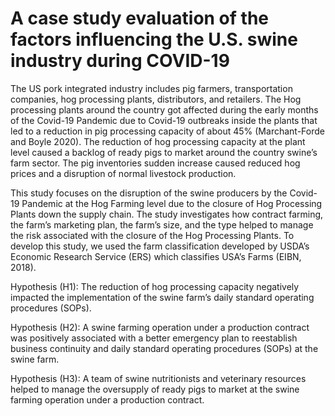 # A case study evaluation of the factors influencing the U.S. swine industry during COVID-19

The US pork integrated industry includes pig farmers, transportation companies, hog processing plants, distributors, and retailers. The Hog processing plants around the country got affected during the early months of the Covid-19 Pandemic due to Covid-19 outbreaks inside the plants that led to a reduction in pig processing capacity of about 45% (Marchant-Forde and Boyle 2020). The reduction of hog processing capacity at the plant level caused a backlog of ready pigs to market around the country swine’s farm sector. The pig inventories sudden increase caused reduced hog prices and a disruption of normal livestock production. 

This study focuses on the disruption of the swine producers by the Covid-19 Pandemic at the Hog Farming level due to the closure of Hog Processing Plants down the supply chain. The study investigates how contract farming, the farm’s marketing plan, the farm’s size, and the type helped to manage the risk associated with the closure of the Hog Processing Plants. To develop this study, we used the farm classification developed by USDA’s Economic Research Service (ERS) which classifies USA’s Farms (EIBN, 2018).  

Hypothesis (H1): The reduction of hog processing capacity negatively impacted the implementation of the swine farm’s daily standard operating procedures (SOPs).

Hypothesis (H2): A swine farming operation under a production contract was positively associated with a better emergency plan to reestablish business continuity and daily standard operating procedures (SOPs) at the swine farm.

Hypothesis (H3): A team of swine nutritionists and veterinary resources helped to manage the oversupply of ready pigs to market at the swine farming operation under a production contract.
 
